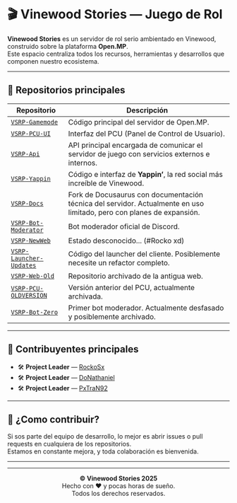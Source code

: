 # 🎬 Vinewood Stories — Juego de Rol

**Vinewood Stories** es un servidor de rol serio ambientado en Vinewood, construido sobre la plataforma **Open.MP**.  
Este espacio centraliza todos los recursos, herramientas y desarrollos que componen nuestro ecosistema.

---

## 📁 Repositorios principales

| Repositorio                                                                 | Descripción                                                                                                                                                                         |
|----------------------------------------------------------------------------|-------------------------------------------------------------------------------------------------------------------------------------------------------------------------------------|
| [`VSRP-Gamemode`](https://github.com/Vinewood-Stories/VSRP-Gamemode)       | Código principal del servidor de Open.MP.                                                                                                                                           |
| [`VSRP-PCU-UI`](https://github.com/Vinewood-Stories/VSRP-PCU-UI)           | Interfaz del PCU (Panel de Control de Usuario).                                                                                                                                     |
| [`VSRP-Api`](https://github.com/Vinewood-Stories/VSRP-Api)                 | API principal encargada de comunicar el servidor de juego con servicios externos e internos.                                                                                       |
| [`VSRP-Yappin`](https://github.com/Vinewood-Stories/VSRP-Yappin)           | Código e interfaz de **Yappin’**, la red social más increíble de Vinewood.                                                                                                          |
| [`VSRP-Docs`](https://github.com/Vinewood-Stories/VSRP-Docs)               | Fork de Docusaurus con documentación técnica del servidor. Actualmente en uso limitado, pero con planes de expansión.                                                              |
| [`VSRP-Bot-Moderator`](https://github.com/Vinewood-Stories/VSRP-Bot-Moderator) | Bot moderador oficial de Discord.                                                                                                                                                   |
| [`VSRP-NewWeb`](https://github.com/Vinewood-Stories/VSRP-NewWeb)           | Estado desconocido... (#Rocko xd)                                                                                                                                                   |
| [`VSRP-Launcher-Updates`](https://github.com/Vinewood-Stories/VSRP-Launcher-Updates) | Código del launcher del cliente. Posiblemente necesite un refactor completo.                                                                                                        |
| [`VSRP-Web-Old`](https://github.com/Vinewood-Stories/VSRP-Web-Old)         | Repositorio archivado de la antigua web.                                                                                                                                            |
| [`VSRP-PCU-OLDVERSION`](https://github.com/Vinewood-Stories/VSRP-PCU-OLDVERSION) | Versión anterior del PCU, actualmente archivada.                                                                                                                                    |
| [`VSRP-Bot-Zero`](https://github.com/Vinewood-Stories/VSRP-Bot-Zero)       | Primer bot moderador. Actualmente desfasado y posiblemente archivado.                                                                                                               |

---

## 👤 Contribuyentes principales

- 🛠️ **Project Leader** — [RockoSx](https://github.com/RockoSx)  
- 🛠️ **Project Leader** — [DoNathaniel](https://github.com/DoNathaniel)  
- 🛠️ **Project Leader** — [PxTraN92](https://github.com/PxTraN92)  

---

## 🤝 ¿Como contribuir?

Si sos parte del equipo de desarrollo, lo mejor es abrir issues o pull requests en cualquiera de los repositorios.  
Estamos en constante mejora, y toda colaboración es bienvenida.

---

<div align="center">

---
  
**© Vinewood Stories 2025**  
Hecho con ❤️ y pocas horas de sueño.  
Todos los derechos reservados.  

</div>
